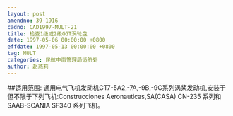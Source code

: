 ```yaml
---
layout: post
amendno: 39-1916
cadno: CAD1997-MULT-21
title: 检查1级或2级GGT涡轮盘
date: 1997-05-06 00:00:00 +0800
effdate: 1997-05-13 00:00:00 +0800
tag: MULT
categories: 民航中南管理局适航处
author: 赵燕莉
---
```


##适用范围:
通用电气飞机发动机CT7-5A2,-7A,-9B,-9C系列涡桨发动机,安装于但不限于下列飞机:Construcciones Aeronauticas,SA(CASA) CN-235 系列和SAAB-SCANIA SF340 系列飞机。

